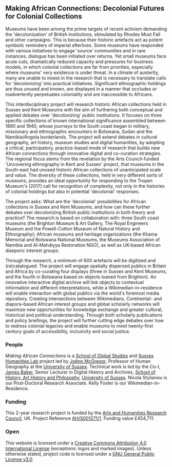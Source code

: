 ## Making African Connections: Decolonial Futures for Colonial Collections

Museums have been among the prime targets of recent activism demanding the 'decolonization' of British institutions, stimulated by Rhodes Must Fall and other campaigns. This is because their historic artefacts act as potent symbolic reminders of imperial afterlives. Some museums have responded with various initiatives to engage 'source' communities and in rare instances, dialogue has been initiated over returns. Yet small museums face acute cuts, dramatically reduced capacity and pressures for business models, in which colonial collections are far from priorities, especially where museums' very existence is under threat. In a climate of austerity, many are unable to invest in the research that is necessary to translate calls for 'decolonizing' into practical initiatives. Significant ethnographic holdings are thus unused and known, are displayed in a manner that occludes or inadvertently perpetuates coloniality and are inaccessible to Africans.

This interdisciplinary project will research historic African collections held in Sussex and Kent Museums with the aim of furthering both conceptual and applied debates over 'decolonizing' public institutions. It focuses on three specific collections of known international significance assembled between 1890 and 1940, whose journeys to the South coast began in military, missionary and ethnographic encounters in Botswana, Sudan and the Namibia/Angola borderlands. The project will extend debates in cultural geography, art history, museum studies and digital humanities, by adopting a critical, participatory, practice-based mode of research that builds new African connections through innovative digital and co-curation strategies. The regional focus stems from the revelation by the Arts Council-funded 'Uncovering ethnography in Kent and Sussex' project, that museums in the South-east had unused historic African collections of unanticipated scale and value. The diversity of these collections, held in very different sorts of museums, provides an ideal opportunity for responding to the Tropen Museum's (2017) call for recognition of complexity, not only in the histories of colonial holdings but also in potential 'decolonial' responses.

The project asks: What are the 'decolonial' possibilities for African collections in Sussex and Kent Museums, and how can these further debates over decolonizing British public institutions in both theory and practice? The research is based on collaboration with: three South coast museums (the Brighton Museum & Art Gallery, The Royal Engineers Museum and the Powell-Cotton Museum of Natural History and Ethnography); African museums and heritage organizations (the Khama Memorial and Botswana National Museums, the Museums Association of Namibia and Al-Mahdiyya Restoration NGO), as well as UK-based African diasporic interest groups.

Through the research, a minimum of 600 artefacts will be digitized and (re)catalogued. The project will engage spatially dispersed publics in Britain and Africa by co-curating four displays (three in Sussex and Kent Museums, and the fourth in Botswana based on objects loaned from Brighton). An innovative interactive digital archive will link objects to contextual information and different interpretations, while a Wikimedian-in-residence will enable interaction with global publics via the world's foremost media repository. Creating intersections between Wikimedians, Continental- and diapora-based African interest groups and global scholarly networks will maximize new opportunities for knowledge exchange and greater cultural, historical and political understanding. Through both scholarly publications and policy briefings, the project will further cutting edge debates over how to redress colonial legacies and enable museums to meet twenty-first century goals of accessibility, inclusivity and social justice. 

### People

*Making African Connections* is a [School of Global Studies](http://www.sussex.ac.uk/global/) and [Sussex Humanities Lab](http://www.sussex.ac.uk/shl/) project led by [JoAnn McGregor](http://www.sussex.ac.uk/profiles/135339), Professor of Human Geography at the [University of Sussex](http://www.sussex.ac.uk/). Technical work is led by the Co-I, [James Baker](http://www.sussex.ac.uk/profiles/371022), Senior Lecturer in Digital History and Archives, [School of History, Art History and Philosophy](http://www.sussex.ac.uk/hahp/), [University of Sussex](http://www.sussex.ac.uk/). Nicola Stylianou is our Post-Doctoral Research Associate. Kelly Foster is our Wikimedian-in-Residence.

### Funding

This 2-year research project is funded by the [Arts and Humanities Research Council](https://ahrc.ukri.org/), UK. Project Reference [AH/S001271/1](https://gtr.ukri.org/projects?ref=AH%2FS001271%2F1). Funding value £454,711.

### Open

This website is licensed under a [Creative Commons Attribution 4.0 International License](https://creativecommons.org/licenses/by/4.0/) (exceptions: logos and marked images). Unless otherwise stated, project code is licensed under a [GNU General Public License v3.0](https://github.com/CuratorialVoice/code/blob/master/LICENSE).
